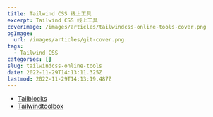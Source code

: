```yaml
---
title: Tailwind CSS 线上工具
excerpt: Tailwind CSS 线上工具
coverImage: /images/articles/tailwindcss-online-tools-cover.png
ogImage:
  url: /images/articles/git-cover.png
tags:
  - Tailwind CSS
categories: []
slug: tailwindcss-online-tools
date: 2022-11-29T14:13:11.325Z
lastmod: 2022-11-29T14:13:19.487Z
---
```


- [Tailblocks](https://tailblocks.cc/)
- [Tailwindtoolbox](https://www.tailwindtoolbox.com/)
